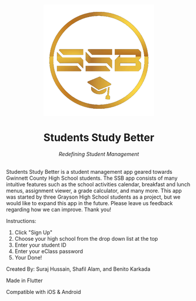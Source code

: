 <div align="center">
  <img src="https://raw.githubusercontent.com/siyamrocks/AppBuildCompetition/main/assets/SSB_Logo.png" alt="SSB" width="300"/>
  <h1>Students Study Better</h1>
  <i>Redefining Student Management</i>
  <br/><br/>
</div>

Students Study Better is a student management app geared towards Gwinnett County High School students. The SSB app consists of many intuitive features such as the school activities calendar, breakfast and lunch menus, assignment viewer, a grade calculator, and many more. This app was started by three Grayson High School students as a project, but we would like to expand this app in the future. Please leave us feedback regarding how we can improve. Thank you!

Instructions: 
1. Click "Sign Up"
2. Choose your high school from the drop down list at the top
3. Enter your student ID
4. Enter your eClass password
5. Your Done!

Created By: Suraj Hussain, Shafil Alam, and Benito Karkada

Made in Flutter

Compatible with iOS & Android
